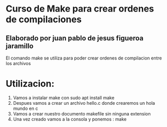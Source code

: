 # Curso de Make para crear ordenes de compilaciones
## Elaborado por juan pablo de jesus figueroa jaramillo

El comando make se utiliza para poder crear ordenes de compilacion entre los archivos

# Utilizacion:

 1. Vamos a instalar make con sudo apt install make
 2. Despues vamos a crear un archivo hello.c donde crearemos un hola mundo en c
 3. Vamos a crear nuestro documento makefile sin ninguna extension
 4. Una vez creado vamos a la consola y ponemos : make
